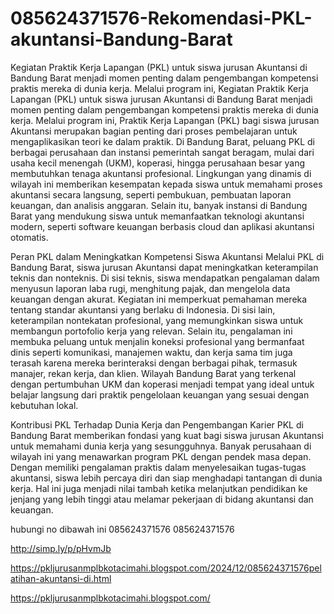 # 085624371576-Rekomendasi-PKL-akuntansi-Bandung-Barat
Kegiatan Praktik Kerja Lapangan (PKL) untuk siswa jurusan Akuntansi di Bandung Barat menjadi momen penting dalam pengembangan kompetensi praktis mereka di dunia kerja. Melalui program ini, 
Kegiatan Praktik Kerja Lapangan (PKL) untuk siswa jurusan Akuntansi di Bandung Barat menjadi momen penting dalam pengembangan kompetensi praktis mereka di dunia kerja. Melalui program ini, 
Praktik Kerja Lapangan (PKL) bagi siswa jurusan Akuntansi merupakan bagian penting dari proses pembelajaran untuk mengaplikasikan teori ke dalam praktik. Di Bandung Barat, peluang PKL di berbagai perusahaan dan instansi pemerintah sangat beragam, mulai dari usaha kecil menengah (UKM), koperasi, hingga perusahaan besar yang membutuhkan tenaga akuntansi profesional. Lingkungan yang dinamis di wilayah ini memberikan kesempatan kepada siswa untuk memahami proses akuntansi secara langsung, seperti pembukuan, pembuatan laporan keuangan, dan analisis anggaran. Selain itu, banyak instansi di Bandung Barat yang mendukung siswa untuk memanfaatkan teknologi akuntansi modern, seperti software keuangan berbasis cloud dan aplikasi akuntansi otomatis.

Peran PKL dalam Meningkatkan Kompetensi Siswa Akuntansi
Melalui PKL di Bandung Barat, siswa jurusan Akuntansi dapat meningkatkan keterampilan teknis dan nonteknis. Di sisi teknis, siswa mendapatkan pengalaman dalam menyusun laporan laba rugi, menghitung pajak, dan mengelola data keuangan dengan akurat. Kegiatan ini memperkuat pemahaman mereka tentang standar akuntansi yang berlaku di Indonesia. Di sisi lain, keterampilan nontekatan profesional, yang memungkinkan siswa untuk membangun portofolio kerja yang relevan. Selain itu, pengalaman ini membuka peluang untuk menjalin koneksi profesional yang bermanfaat dinis seperti komunikasi, manajemen waktu, dan kerja sama tim juga terasah karena mereka berinteraksi dengan berbagai pihak, termasuk manajer, rekan kerja, dan klien. Wilayah Bandung Barat yang terkenal dengan pertumbuhan UKM dan koperasi menjadi tempat yang ideal untuk belajar langsung dari praktik pengelolaan keuangan yang sesuai dengan kebutuhan lokal.

Kontribusi PKL Terhadap Dunia Kerja dan Pengembangan Karier
PKL di Bandung Barat memberikan fondasi yang kuat bagi siswa jurusan Akuntansi untuk memahami dunia kerja yang sesungguhnya. Banyak perusahaan di wilayah ini yang menawarkan program PKL dengan pendek masa depan. Dengan memiliki pengalaman praktis dalam menyelesaikan tugas-tugas akuntansi, siswa lebih percaya diri dan siap menghadapi tantangan di dunia kerja. Hal ini juga menjadi nilai tambah ketika melanjutkan pendidikan ke jenjang yang lebih tinggi atau melamar pekerjaan di bidang akuntansi dan keuangan.

hubungi no dibawah ini
085624371576
085624371576

http://simp.ly/p/pHvmJb

https://pkljurusanmplbkotacimahi.blogspot.com/2024/12/085624371576pelatihan-akuntansi-di.html

https://pkljurusanmplbkotacimahi.blogspot.com/
